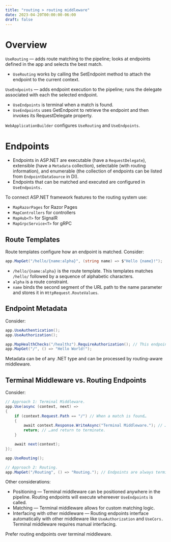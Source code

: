 ```yaml
---
title: "routing > routing middleware"
date: 2023-04-20T00:00:00-06:00
draft: false
---
```


# Overview
`UseRouting` — adds route matching to the pipeline; looks at endpoints defined in the app and selects the best match.
- `UseRouting` works by calling the SetEndpoint method to attach the endpoint to the current context.
	
`UseEndpoints` — adds endpoint execution to the pipeline; runs the delegate associated with each the selected endpoint.
- `UseEndpoints` is terminal when a match is found.
- `UseEndpoints` uses GetEndpoint to retrieve the endpoint and then invokes its RequestDelegate property.

`WebApplicationBuilder` configures `UseRouting` and `UseEndpoints`.

# Endpoints
- Endpoints in ASP.NET are executable (have a `RequestDelegate`), extensible (have a `Metadata` collection), selectable (with routing information), and enumerable (the collection of endpoints can be listed from `EndpointDataSource` in DI).
- Endpoints that can be matched and executed are configured in `UseEndpoints.` 

To connect ASP.NET framework features to the routing system use:
- `MapRazorPages` for Razor Pages
- `MapControllers` for controllers
- `MapHub<T>` for SignalR
- `MapGrpcService<T>` for gRPC

## Route Templates
Route templates configure how an endpoint is matched.  Consider:
```cs
app.MapGet("/hello/{name:alpha}", (string name) => $"Hello {name}!");
```
- `/hello/{name:alpha}` is the route template.  This templates matches `/hello/` followed by a sequence of alphabetic characters.
- `alpha` is a route constraint.
- `name` binds the second segment of the URL path to the name parameter and stores it in `HttpRequest.RouteValues`.

## Endpoint Metadata
Consider:
```cs
app.UseAuthentication();
app.UseAuthorization();

app.MapHealthChecks("/healthz").RequireAuthorization(); // This endpoint is chained with RequireAuthorization.  The endpoint now contains metadata.
app.MapGet("/", () => "Hello World!");
```
Metadata can be of any .NET type and can be processed by routing-aware middleware.

## Terminal Middleware vs. Routing Endpoints
Consider:
```cs
// Approach 1: Terminal Middleware.
app.Use(async (context, next) =>
{
    if (context.Request.Path == "/") // When a match is found…
    {
        await context.Response.WriteAsync("Terminal Middleware."); // …execute some functionality…
        return; // …and return to terminate.
    }

    await next(context);
});

app.UseRouting();

// Approach 2: Routing.
app.MapGet("/Routing", () => "Routing."); // Endpoints are always terminal.
```
Other considerations:
- Positioning  —  Terminal middleware can be positioned anywhere in the pipeline.  Routing endpoints will execute whereever `UseEndpoints` is called.
- Matching  —  Terminal middleware allows for custom matching logic.
- Interfacing with other middleware  —  Routing endpoints interface automatically with other middleware like `UseAuthorization` and `UseCors.`  Terminal middleware requires manual interfacing.

Prefer routing endpoints over terminal middleware.

